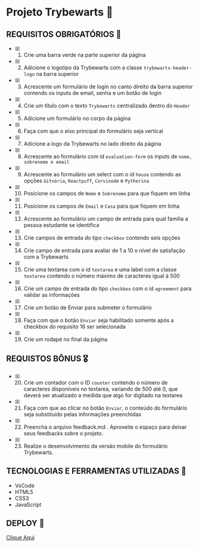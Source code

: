 # Projeto Trybewarts 🚀

## REQUISITOS OBRIGATÓRIOS :robot:

- [x] 1. Crie uma barra verde na parte superior da página

- [x] 2. Adicione o logotipo da Trybewarts com a classe `trybewarts-header-logo` na barra superior

- [x] 3. Acrescente um formulário de login no canto direito da barra superior contendo os inputs de email, senha e um botão de login

- [x] 4. Crie um título com o texto `Trybewarts` centralizado dentro do `Header`

- [x] 5. Adicione um formulário no corpo da página

- [x] 6. Faça com que o eixo principal do formulário seja vertical

- [x] 7. Adicione a logo da Trybewarts no lado direito da página

- [x] 8. Acrescente ao formulário com id `evaluation-form` os inputs de `nome, sobrenome e email`

- [x] 9. Acrescente ao formulário um select com o id `house` contendo as opções `Gitnória`, `Reactpuff`, `Corvinode` e `Pytherina`

- [x] 10. Posicione os campos de `Nome` e `Sobrenome` para que fiquem em linha

- [x] 11. Posicione os campos de `Email` e `Casa` para que fiquem em linha

- [x] 12. Acrescente ao formulário um campo de entrada para qual família a pessoa estudante se identifica

- [x] 13. Crie campos de entrada do tipo `checkbox` contendo seis opções

- [x] 14. Crie campo de entrada para avaliar de 1 a 10 o nível de satisfação com a Trybewarts

- [x] 15. Crie uma textarea com o id `textarea` e uma label com a classe `textarea` contendo o número máximo de caracteres igual à 500

- [x] 16. Crie um campo de entrada do tipo `checkbox` com o id `agreement` para validar as informações

- [x] 17. Crie um botão de Enviar para submeter o formulário

- [x] 18. Faça com que o botão `Enviar` seja habilitado somente após a checkbox do requisito 16 ser selecionada

- [x] 19. Crie um rodapé no final da página

## REQUISTOS BÔNUS :medal_military:

- [x] 20. Crie um contador com o ID `counter` contendo o número de caracteres disponíveis no textarea, variando de 500 até 0, que deverá ser atualizado a medida que algo for digitado na textarea

- [x] 21. Faça com que ao clicar no botão `Enviar`, o conteúdo do formulário seja substituído pelas informações preenchidas

- [x] 22. Preencha o arquivo feedback.md . Aproveite o espaço para deixar seus feedbacks sobre o projeto.

- [x] 23. Realize o desenvolvimento da versão mobile do formulário Trybewarts.

## TECNOLOGIAS E FERRAMENTAS UTILIZADAS :robot:
- VsCode
- HTML5
- CSS3
- JavaScript

## DEPLOY :runner:
[Clique Aqui](https://gustavogss.github.io/trybewarts-project/)

